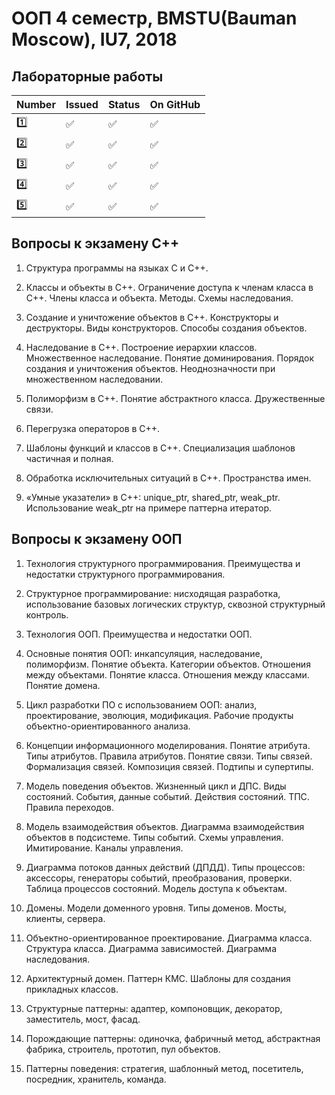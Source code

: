# ООП 4 семестр, BMSTU(Bauman Moscow), IU7, 2018

<h2>Лабораторные работы</h2>

| Number | Issued | Status | On GitHub |
|------|---|------|----------|
| :one: | :white_check_mark: | :white_check_mark: | :white_check_mark: |
| :two: | :white_check_mark: | :white_check_mark: | :white_check_mark: |
| :three: | :white_check_mark: | :white_check_mark: | :white_check_mark: |
| :four: | :white_check_mark: | :white_check_mark: | :white_check_mark: |
| :five: | :white_check_mark: | :white_check_mark: |:white_check_mark: |

<h2>Вопросы к экзамену C++</h2>

1.	Структура программы на языках С и С++.

2.	Классы и объекты в С++. Ограничение доступа к членам класса в С++. Члены класса и объекта. Методы. Схемы наследования.

3.	Создание и уничтожение объектов в С++. Конструкторы и деструкторы. Виды конструкторов. Способы создания объектов.

4.	Наследование в С++. Построение иерархии классов. Множественное наследование. Понятие доминирования. Порядок создания и уничтожения объектов. Неоднозначности при множественном наследовании.

5.	Полиморфизм в С++. Понятие абстрактного класса. Дружественные связи.

6.	Перегрузка операторов в С++.

7.	Шаблоны функций и классов в С++. Специализация шаблонов частичная и полная.

8.	Обработка исключительных ситуаций в С++. Пространства имен.

9.	«Умные указатели» в С++: unique_ptr, shared_ptr, weak_ptr. Использование weak_ptr на примере паттерна итератор.

<h2>Вопросы к экзамену ООП</h2>

1.	Технология структурного программирования. Преимущества и недостатки структурного программирования.

2.	Структурное программирование: нисходящая разработка, использование базовых логических структур, сквозной структурный контроль.

3.	Технология ООП. Преимущества и недостатки ООП.

4.	Основные понятия ООП: инкапсуляция, наследование, полиморфизм. Понятие объекта. Категории объектов. Отношения между объектами. Понятие класса. Отношения между классами. Понятие домена.

5.	Цикл разработки ПО с использованием ООП: анализ, проектирование, эволюция, модификация. Рабочие продукты объектно-ориентированного анализа.

6.	Концепции информационного моделирования. Понятие атрибута. Типы атрибутов. Правила атрибутов. Понятие связи. Типы связей. Формализация связей. Композиция связей. Подтипы и супертипы.

7.	Модель поведения объектов. Жизненный цикл и ДПС. Виды состояний. События, данные событий. Действия состояний. ТПС. Правила переходов.

8.	Модель взаимодействия объектов. Диаграмма взаимодействия объектов в подсистеме. Типы событий. Схемы управления. Имитирование. Каналы управления.

9.	Диаграмма потоков данных действий (ДПДД). Типы процессов: аксессоры, генераторы событий, преобразования, проверки. Таблица процессов состояний. Модель доступа к объектам.

10.	Домены. Модели доменного уровня. Типы доменов. Мосты, клиенты, сервера.

11.	Объектно-ориентированное проектирование. Диаграмма класса. Структура класса. Диаграмма зависимостей. Диаграмма наследования.

12.	Архитектурный домен. Паттерн КМС. Шаблоны для создания прикладных классов.

13.	Структурные паттерны: адаптер, компоновщик, декоратор, заместитель, мост, фасад.

14.	Порождающие паттерны: одиночка, фабричный метод, абстрактная фабрика, строитель, прототип, пул объектов.

15.	Паттерны поведения: стратегия, шаблонный метод, посетитель, посредник, хранитель, команда.
